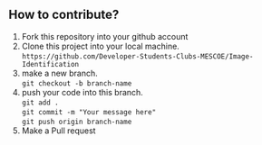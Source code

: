 ## How to contribute?

1. Fork this repository into your github account
2. Clone this project into your local machine.<br/> `https://github.com/Developer-Students-Clubs-MESCOE/Image-Identification`
3. make a new branch.<br/> `git checkout -b branch-name`
4. push your code into this branch.<br/>
   `git add .`<br/>
   `git commit -m "Your message here"`<br/>
   `git push origin branch-name`
5. Make a Pull request
